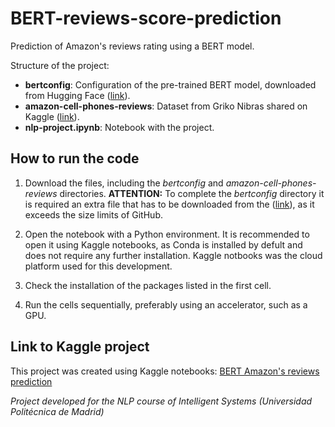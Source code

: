 # BERT-reviews-score-prediction
Prediction of Amazon's reviews rating using a BERT model.

Structure of the project:
* **bertconfig**: Configuration of the pre-trained BERT model, downloaded from Hugging Face ([link](https://storage.googleapis.com/bert_models/2018_10_18/uncased_L-12_H-768_A-12.zip)).
* **amazon-cell-phones-reviews**: Dataset from Griko Nibras shared on Kaggle ([link](http://https://www.kaggle.com/grikomsn/amazon-cell-phones-reviews?select=20191226-reviews.csv)).
* **nlp-project.ipynb**: Notebook with the project.

## How to run the code

1) Download the files, including the *bertconfig* and *amazon-cell-phones-reviews* directories. **ATTENTION:** To complete the *bertconfig* directory it is required an extra file that has to be downloaded from the ([link](https://storage.googleapis.com/bert_models/2018_10_18/uncased_L-12_H-768_A-12.zip)), as it exceeds the size limits of GitHub.

2) Open the notebook with a Python environment. It is recommended to open it using Kaggle notebooks, as Conda is installed by defult and does not require any further installation. Kaggle notbooks was the cloud platform used for this development.

3) Check the installation of the packages listed in the first cell.

4) Run the cells sequentially, preferably using an accelerator, such as a GPU.


## Link to Kaggle project

This project was created using Kaggle notebooks: [BERT Amazon's reviews prediction](https://www.kaggle.com/paurodrguezinserte/reviews-prediction)




*Project developed for the NLP course of Intelligent Systems (Universidad Politécnica de Madrid)*
